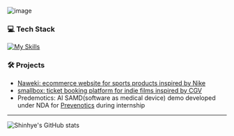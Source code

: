 <p align="center">

![image](https://github.com/ksh0123/ksh0123/assets/122417190/805d0484-c76c-4c6f-8cf6-47cb7ca2efc4)

### 💻 Tech Stack
[![My Skills](https://skillicons.dev/icons?i=nodejs,express,py,mysql,aws,docker&perline=3)](https://skillicons.dev)
<!--
<img src="https://img.shields.io/badge/Javascript-F7DF1E?style=flat&amp;logo=javascript&amp;logoColor=white"><img src="https://img.shields.io/badge/Node.js-339933?style=flat&amp;logo=Node.js&amp;logoColor=white"><img src="https://img.shields.io/badge/python-3670A0?style=flat&amp;logo=python&amp;logoColor=white">
<br>
<img src="https://img.shields.io/badge/MySQL-4479A1?style=flat&amp;logo=MySQL&amp;logoColor=white"><img src="https://img.shields.io/badge/Amazon%20EC2-FF9900?style=flat&amp;logo=Amazon%20EC2&logoColor=white"><img src="https://img.shields.io/badge/AWS_RDS-527FFF?style=flat&amp;logo=Amazon RDS&amp;logoColor=white"><img src="https://img.shields.io/badge/Docker-2496ED?style=flat&amp;logo=Docker&amp;logoColor=white">
</p>
-->

### 🛠️ Projects 
- [Naweki: ecommerce website for sports products inspired by Nike](https://github.com/ksh0123/42-1st-Naweki-backend)
- [smallbox: ticket booking platform for indie films inspired by CGV](https://github.com/ksh0123/42-2nd-smallbox-backend)
- Predemotics: AI SAMD(software as medical device) demo developed under NDA for [Prevenotics](https://www.prevenotics.co.kr/company/about.php) during internship


---

<div>
  <div class="image-container">
  <img src="https://github-readme-stats.vercel.app/api?username=ksh0123&theme=dark&show_icons=true" alt="Shinhye's GitHub stats">
</div>

<!--
**ksh0123/ksh0123** is a ✨ _special_ ✨ repository because its `README.md` (this file) appears on your GitHub profile.

Here are some ideas to get you started:

- 🔭 I’m currently working on ...
- 🌱 I’m currently learning ...
- 👯 I’m looking to collaborate on ...
- 🤔 I’m looking for help with ...
- 💬 Ask me about ...
- 📫 How to reach me: ...
- 😄 Pronouns: ...
- ⚡ Fun fact: ...
-->




